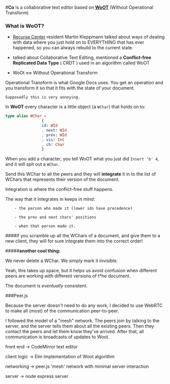 #**Co** is a collaborative text editor
based on **[WoOT](https://hal.inria.fr/inria-00071240/document)** (Without Operational Transform)

### What is WoOT?

 - [Recurse Center](www.recurse.com) resident Martin Kleppmann talked about ways of dealing with data where you just hold on to EVERYTHING 
 		that has ever happened, so you can always rebuild to the current state.

 - talked about Collaborative Text Editing, mentioned a 
 		**Conflict-free Replicated Data Type** ( CRDT ) used in an algorithm called WoOT

 - WoOt **==** Without Operational Transform

 Operational Transform is what Google Docs uses. You get an operation and you 
 		transform it so that it fits with the state of your document. 

 	Supposedly this is very annoying.









 In **WoOT** every character is a little object (a `WChar`) that holds on to:
 		

```elm
type alias WChar = 
				{
				id: WId
                , next: WId
                , prev: WId
                , vis: Int
                , ch: Char
                }
```








 When you add a character, you tell WoOT what you just did `Insert 'b' 4`, and it will spit out a `WChar`.

 Send this WChar to all the peers and they will **integrate** it in to the list of WChars that represents their version of the document.

 Integration is where the conflict-free stuff happens. 

 The way that it integrates in keeps in mind: 

 		- the person who made it (lower ids have precedence)

 		- the prev and next chars' positions

 		- when that person made it.


####if you scramble up all the WChars of a document, and give them to a new client, they will for sure integrate them into the correct order!


#####**another cool thing:**

We never delete a WChar. We simply mark it invisible.

Yeah, this takes up space, but it helps us avoid confusion when different peers are working with different versions of t*he document.

The document is *eventually* consistent.


###Peer.js


Because the server doesn't need to do any work, I decided to use WebRTC to make all (most) of the communication peer-to-peer.

I followed the model of a "mesh" network. The peers join by talking to the server, and the server tells them about all the existing peers.
Then they contact the peers and let them know they've arrived. After that, all communication is broadcasts of updates to Woot.




front end  -> CodeMirror text editor

client logic -> Elm implementation of Woot algorithm

networking -> peer.js 'mesh' network with minimal server interaction

server -> node express server


